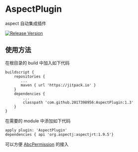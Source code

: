 # AspectPlugin
aspect 自动集成插件

[![Release Version](https://img.shields.io/badge/release-1.3-green.svg)](https://github.com/2017398956/AspectPlugin/releases)
 
## 使用方法

在根目录的 build 中加入如下代码

    buildscript {
        repositories {
           ...
           maven { url 'https://jitpack.io' }
        }
        dependencies {
            ...
            classpath 'com.github.2017398956:AspectPlugin:1.3'
        }
    }


在需要的 module 中添加如下代码


    apply plugin: 'AspectPlugin'
    dependencies { api 'org.aspectj:aspectjrt:1.9.5'}
    
    

可以方便 [AbcPermission](https://github.com/2017398956/AbcPermission "AbcPermission") 的接入
